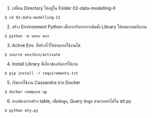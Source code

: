 1. เปลี่ยน Directory ให้อยู่ใน Folder 02-data-modelling-II
```
$ cd 02-data-modelling-II
```
2. สร้าง Environment Python เพื่อรองรับการการติดตั้ง Library ให้เหมาะสมกับงาน
```
$ python -m venv env 
```
3. Active Env. ที่สร้างไว้ให้สามารถใช้งานได้
```
$ source env/bin/activate
```
4. Install Library ที่เกี่ยวข้องกับการใช้งาน
```
$ pip install -r requirements.txt
```
5. เริ่มการใช้งาน Cassandra ด้วย Docker
```
$ docker compose up
```
6. หากต้องการสร้าง table, เพิ่มข้อมูล, Query ข้อมูล สามารถทำได้ใน etl.py
```
$ python ety.py
```
